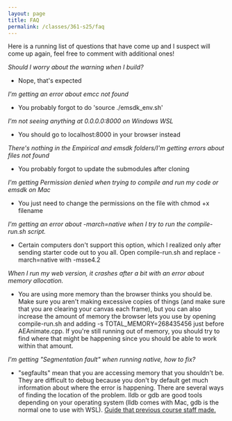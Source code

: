 ```yaml
---
layout: page
title: FAQ
permalink: /classes/361-s25/faq
---
```


Here is a running list of questions that have come up and I suspect will come up again, feel free to comment with additional ones!

*Should I worry about the warning when I build?*   
* Nope, that's expected

*I'm getting an error about emcc not found*
* You probably forgot to do 'source ./emsdk_env.sh'

*I'm not seeing anything at 0.0.0.0:8000 on Windows WSL*
* You should go to localhost:8000 in your browser instead

*There's nothing in the Empirical and emsdk folders/I'm getting errors about files not found*
* You probably forgot to update the submodules after cloning

*I'm getting Permission denied when trying to compile and run my code or emsdk on Mac*
* You just need to change the permissions on the file with chmod +x filename

*I'm getting an error about -march=native when I try to run the compile-run.sh script.*
* Certain computers don't support this option, which I realized only after sending starter code out to you all. Open compile-run.sh and replace -march=native with -msse4.2

*When I run my web version, it crashes after a bit with an error about memory allocation.*
* You are using more memory than the browser thinks you should be. Make sure you aren't making excessive copies of things (and make sure that you are clearing your canvas each frame), but you can also increase the amount of memory the browser lets you use by opening compile-run.sh and adding -s TOTAL_MEMORY=268435456 just before AEAnimate.cpp. If you're still running out of memory, you should try to find where that might be happening since you should be able to work within that amount.

*I'm getting "Segmentation fault" when running native, how to fix?*
* "segfaults" mean that you are accessing memory that you shouldn't be. They are difficult to debug because you don't by default get much information about where the error is happening. There are several ways of finding the location of the problem. lldb or gdb are good tools depending on your operating system (lldb comes with Mac, gdb is the normal one to use with WSL). [Guide that previous course staff made.](GDB_Instructions.pdf)